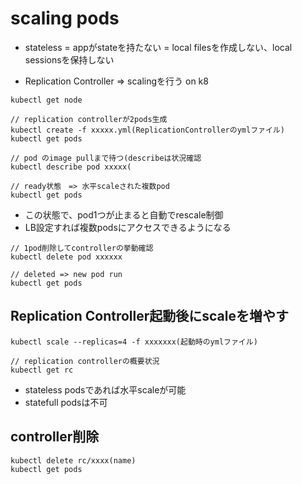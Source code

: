 # scaling pods

- stateless = appがstateを持たない = local filesを作成しない、local sessionsを保持しない

- Replication Controller => scalingを行う on k8 

```
kubectl get node

// replication controllerが2pods生成 
kubectl create -f xxxxx.yml(ReplicationControllerのymlファイル) 
kubectl get pods

// pod のimage pullまで待つ(describeは状況確認 
kubectl describe pod xxxxx( 

// ready状態　=> 水平scaleされた複数pod 
kubectl get pods
```

- この状態で、pod1つが止まると自動でrescale制御
- LB設定すれば複数podsにアクセスできるようになる　



```
// 1pod削除してcontrollerの挙動確認
kubectl delete pod xxxxxx

// deleted => new pod run
kubectl get pods
```


## Replication Controller起動後にscaleを増やす

```
kubectl scale --replicas=4 -f xxxxxxx(起動時のymlファイル)

// replication controllerの概要状況
kubectl get rc
```

- stateless podsであれば水平scaleが可能
- statefull podsは不可　


## controller削除

```
kubectl delete rc/xxxx(name) 
kubectl get pods

```
